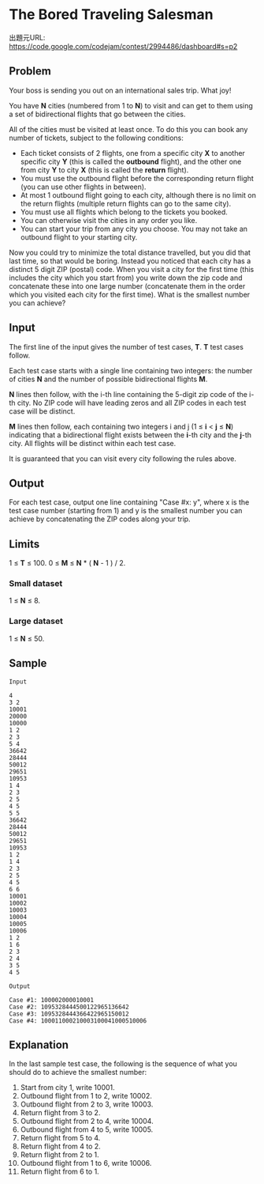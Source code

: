 # The Bored Traveling Salesman

出題元URL: https://code.google.com/codejam/contest/2994486/dashboard#s=p2

## Problem

Your boss is sending you out on an international sales trip. What joy!

You have **N** cities (numbered from 1 to **N**) to visit and can get to them using a set of bidirectional flights that go between the cities.

All of the cities must be visited at least once. To do this you can book any number of tickets, subject to the following conditions:

* Each ticket consists of 2 flights, one from a specific city **X** to another specific city **Y** (this is called the **outbound** flight), and the other one from city **Y** to city **X** (this is called the **return** flight).
* You must use the outbound flight before the corresponding return flight (you can use other flights in between).
* At most 1 outbound flight going to each city, although there is no limit on the return flights (multiple return flights can go to the same city).
* You must use all flights which belong to the tickets you booked.
* You can otherwise visit the cities in any order you like.
* You can start your trip from any city you choose. You may not take an outbound flight to your starting city.

Now you could try to minimize the total distance travelled, but you did that last time, so that would be boring. Instead you noticed that each city has a distinct 5 digit ZIP (postal) code. When you visit a city for the first time (this includes the city which you start from) you write down the zip code and concatenate these into one large number (concatenate them in the order which you visited each city for the first time). What is the smallest number you can achieve?

## Input

The first line of the input gives the number of test cases, **T**. **T** test cases follow.

Each test case starts with a single line containing two integers: the number of cities **N** and the number of possible bidirectional flights **M**.

**N** lines then follow, with the i-th line containing the 5-digit zip code of the i-th city. No ZIP code will have leading zeros and all ZIP codes in each test case will be distinct.

**M** lines then follow, each containing two integers i and j (1 ≤ **i** < **j** ≤ **N**) indicating that a bidirectional flight exists between the **i**-th city and the **j**-th city. All flights will be distinct within each test case.

It is guaranteed that you can visit every city following the rules above.

## Output

For each test case, output one line containing "Case #x: y", where x is the test case number (starting from 1) and y is the smallest number you can achieve by concatenating the ZIP codes along your trip.

## Limits

1 ≤ **T** ≤ 100.
0 ≤ **M** ≤ **N** * ( **N** - 1 ) / 2.

### Small dataset

1 ≤ **N** ≤ 8.

### Large dataset

1 ≤ **N** ≤ 50.

## Sample

```
Input

4
3 2
10001
20000
10000
1 2
2 3
5 4
36642
28444
50012
29651
10953
1 4
2 3
2 5
4 5
5 5
36642
28444
50012
29651
10953
1 2
1 4
2 3
2 5
4 5
6 6
10001
10002
10003
10004
10005
10006
1 2
1 6
2 3
2 4
3 5
4 5

Output

Case #1: 100002000010001
Case #2: 1095328444500122965136642
Case #3: 1095328444366422965150012
Case #4: 100011000210003100041000510006
```

## Explanation
   
In the last sample test case, the following is the sequence of what you should do to achieve the smallest number:

1. Start from city 1, write 10001.
2. Outbound flight from 1 to 2, write 10002.
3. Outbound flight from 2 to 3, write 10003.
4. Return flight from 3 to 2.
5. Outbound flight from 2 to 4, write 10004.
6. Outbound flight from 4 to 5, write 10005.
7. Return flight from 5 to 4.
8. Return flight from 4 to 2.
9. Return flight from 2 to 1.
10. Outbound flight from 1 to 6, write 10006.
11. Return flight from 6 to 1.